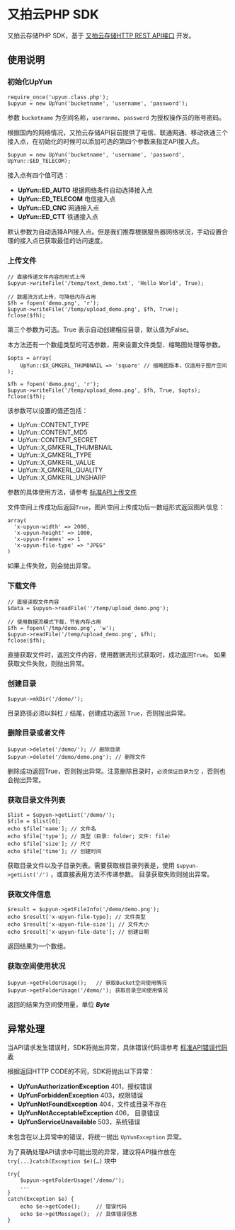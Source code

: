 # 又拍云PHP SDK

又拍云存储PHP SDK，基于 [又拍云存储HTTP REST API接口](http://wiki.upyun.com/index.php?title=HTTP_REST_API%E6%8E%A5%E5%8F%A3) 开发。

## 使用说明

### 初始化UpYun
````
require_once('upyun.class.php');
$upyun = new UpYun('bucketname', 'username', 'password');
````

参数 `bucketname` 为空间名称，`useranme`、`password` 为授权操作员的账号密码。

根据国内的网络情况，又拍云存储API目前提供了电信、联通网通、移动铁通三个接入点，在初始化的时候可以添加可选的第四个参数来指定API接入点。

````
$upyun = new UpYun('bucketname', 'username', 'password', UpYun::$ED_TELECOM);
````

接入点有四个值可选：

* **UpYun::ED_AUTO** 根据网络条件自动选择接入点
* **UpYun::ED_TELECOM** 电信接入点
* **UpYun::ED_CNC** 网通接入点
* **UpYun::ED_CTT** 铁通接入点

默认参数为自动选择API接入点。但是我们推荐根据服务器网络状况，手动设置合理的接入点已获取最佳的访问速度。

### 上传文件

````
// 直接传递文件内容的形式上传
$upyun->writeFile('/temp/text_demo.txt', 'Hello World', True);

// 数据流方式上传，可降低内存占用
$fh = fopen('demo.png', 'r');
$upyun->writeFile('/temp/upload_demo.png', $fh, True);
fclose($fh);
````
第三个参数为可选。True 表示自动创建相应目录，默认值为False。

本方法还有一个数组类型的可选参数，用来设置文件类型、缩略图处理等参数。

````
$opts = array(
	UpYun::$X_GMKERL_THUMBNAIL => 'square' // 缩略图版本，仅适用于图片空间
);

$fh = fopen('demo.png', 'r');
$upyun->writeFile('/temp/upload_demo.png', $fh, True, $opts);
fclose($fh);
````
该参数可以设置的值还包括：

* UpYun::CONTENT_TYPE
* UpYun::CONTENT_MD5
* UpYun::CONTENT_SECRET
* UpYun::X_GMKERL_THUMBNAIL
* UpYun::X_GMKERL_TYPE
* UpYun::X_GMKERL_VALUE
* UpYun::X_GMKERL_QUALITY
* UpYun::X_GMKERL_UNSHARP

参数的具体使用方法，请参考 [标准API上传文件](http://wiki.upyun.com/index.php?title=%E6%A0%87%E5%87%86API%E4%B8%8A%E4%BC%A0%E6%96%87%E4%BB%B6)

文件空间上传成功后返回`True`，图片空间上传成功后一数组形式返回图片信息：

````
array(
  'x-upyun-width' => 2000,
  'x-upyun-height' => 1000,
  'x-upyun-frames' => 1
  'x-upyun-file-type' => "JPEG"
)
````
如果上传失败，则会抛出异常。

### 下载文件
````
// 直接读取文件内容
$data = $upyun->readFile(''/temp/upload_demo.png');

// 使用数据流模式下载，节省内存占用
$fh = fopen('/tmp/demo.png', 'w');
$upyun->readFile('/temp/upload_demo.png', $fh);
fclose($fh);
````

直接获取文件时，返回文件内容，使用数据流形式获取时，成功返回`True`。
如果获取文件失败，则抛出异常。

### 创建目录
````
$upyun->mkDir('/demo/');
````
目录路径必须以斜杠 `/` 结尾，创建成功返回 `True`，否则抛出异常。

### 删除目录或者文件
````
$upyun->delete('/demo/'); // 删除目录
$upyun->delete('/demo/demo.png'); // 删除文件
````
删除成功返回True，否则抛出异常。注意删除目录时，`必须保证目录为空` ，否则也会抛出异常。

### 获取目录文件列表
````
$list = $upyun->getList('/demo/');
$file = $list[0];
echo $file['name'];	// 文件名
echo $file['type'];	// 类型（目录: folder; 文件: file）
echo $file['size'];	// 尺寸
echo $file['time'];	// 创建时间
````
获取目录文件以及子目录列表。需要获取根目录列表是，使用 `$upyun->getList('/')` ，或直接表用方法不传递参数。
目录获取失败则抛出异常。

### 获取文件信息
````
$result = $upyun->getFileInfo('/demo/demo.png');
echo $result['x-upyun-file-type]; // 文件类型
echo $result['x-upyun-file-size']; // 文件大小
echo $result['x-upyun-file-date']; // 创建日期
````
返回结果为一个数组。

### 获取空间使用状况
````
$upyun->getFolderUsage();	// 获取Bucket空间使用情况
$upyun->getFolderUsage('/demo/'); 获取目录空间使用情况
````
返回的结果为空间使用量，单位 ***Byte***

## 异常处理
当API请求发生错误时，SDK将抛出异常，具体错误代码请参考 [标准API错误代码表](http://wiki.upyun.com/index.php?title=%E6%A0%87%E5%87%86API%E9%94%99%E8%AF%AF%E4%BB%A3%E7%A0%81%E8%A1%A8)

根据返回HTTP CODE的不同，SDK将抛出以下异常：

* **UpYunAuthorizationException** 401，授权错误
* **UpYunForbiddenException** 403，权限错误
* **UpYunNotFoundException** 404，文件或目录不存在
* **UpYunNotAcceptableException** 406， 目录错误
* **UpYunServiceUnavailable** 503，系统错误

未包含在以上异常中的错误，将统一抛出 `UpYunException` 异常。

为了真确处理API请求中可能出现的异常，建议将API操作放在`try{...}catch(Exception $e){…}` 块中

````
try{
	$upyun->getFolderUsage('/demo/');
	...
}
catch(Exception $e) {
	echo $e->getCode();		// 错误代码
	echo $e->getMessage();	// 具体错误信息
}
````

